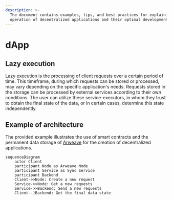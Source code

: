 ```yaml
---
description: >-
  The document contains examples, tips, and best practices for explaining the
  operation of decentralized applications and their optimal development.
---
```


# dApp

## Lazy execution

Lazy execution is the processing of client requests over a certain period of time. This timeframe, during which requests can be stored or processed, may vary depending on the specific application's needs. Requests stored in the storage can be processed by external services according to their own conditions. The user can utilize these service-executors, in whom they trust to obtain the final state of the data, or in certain cases, determine this state independently.

## Example of architecture

The provided example illustrates the use of smart contracts and the permanent data storage of [Arweave](https://arweave.org) for the creation of decentralized applications.

```mermaid
sequenceDiagram
    actor Client
    participant Node as Arweave Node
    participant Service as Sync Service
    participant Backend
    Client->>Node: Create a new request
    Service->>Node: Get a new requests
    Service->>Backend: Send a new requests
    Client--)Backend: Get the final data state
```
